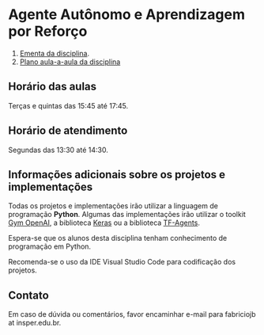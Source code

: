# Agente Autônomo e Aprendizagem por Reforço

1. [Ementa da disciplina](ementa.md).
2. [Plano aula-a-aula da disciplina](plano_aula.md)

## Horário das aulas

Terças e quintas das 15:45 até 17:45. 

## Horário de atendimento

Segundas das 13:30 até 14:30.

## Informações adicionais sobre os projetos e implementações

Todas os projetos e implementações irão utilizar a linguagem de programação **Python**. 
Algumas das implementações irão utilizar o toolkit [Gym OpenAI](https://gym.openai.com/), 
a biblioteca [Keras](https://keras.io/) ou a biblioteca [TF-Agents](https://www.tensorflow.org/agents).

Espera-se que os alunos desta disciplina tenham conhecimento de programação em Python. 

Recomenda-se o uso da IDE Visual Studio Code para codificação dos projetos. 

## Contato

Em caso de dúvida ou comentários, favor encaminhar e-mail para fabriciojb at insper.edu.br. 